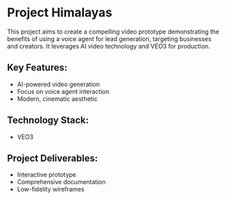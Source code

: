 # Project Himalayas
This project aims to create a compelling video prototype demonstrating the benefits of using a voice agent for lead generation, targeting businesses and creators.  It leverages AI video technology and VEO3 for production.

## Key Features:
* AI-powered video generation
* Focus on voice agent interaction
* Modern, cinematic aesthetic

## Technology Stack:
* VEO3

## Project Deliverables:
* Interactive prototype
* Comprehensive documentation
* Low-fidelity wireframes